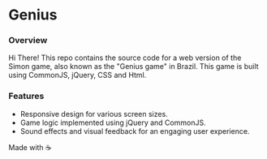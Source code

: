 # Genius

### Overview

Hi There! This repo contains the source code for a web version of the Simon game, also known as the "Genius game" in Brazil. This game is built using CommonJS, jQuery, CSS and Html.

### Features

- Responsive design for various screen sizes.
- Game logic implemented using jQuery and CommonJS.
- Sound effects and visual feedback for an engaging user experience.

Made with ☕️
